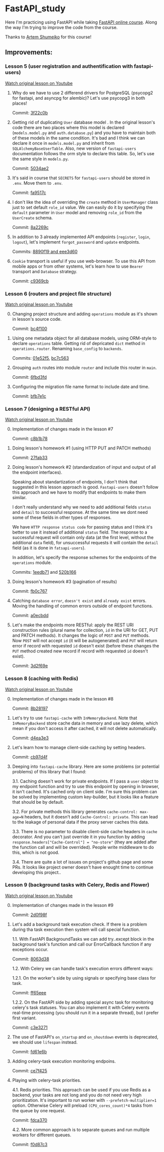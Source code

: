 # FastAPI_study
Here I'm practicing using FastAPI while taking [FastAPI online course](https://www.youtube.com/playlist?list=PLeLN0qH0-mCVQKZ8-W1LhxDcVlWtTALCS).
Along the way I'm trying to improve the code from the course.

Thanks to [Artem Shumeiko]( https://github.com/artemonsh) for this course!


## Improvements:

### Lesson 5 (user registration and authentification with fastapi-users)

[Watch original lesson on Youtube](https://youtu.be/nfueh3ei8HU?si=2CGerqFNvvFD2PJf)

1. Why do we have to use 2 differend drivers for PostgreSQL (psycopg2 for fastapi, and asyncpg for alembic)? Let's use psycopg3 in both places!

    Commit: [3f22c0b](https://github.com/YuriiMotov/FastAPI_study/compare/6b80518715253e197c1387bfaf9183c63ec57dd4...3f22c0b9031b220bbd952ca0d9222baa3b8ea9de)

2. Getting rid of duplicating `User` database model . In the original lesson's code there are two places where this model is declared (`models.model.py` and `auth.database.py`) and you have to maintain both of these models in the same condition. It's bad and I think we can declare it once in `models.model.py` and inherit from `SQLAlchemyBaseUserTable`.
Also, new version of `fastapi-users` documentation follows the orm style to declare this table. So, let's use the same style in `models.py`.

    Commit: [5034ae2](https://github.com/YuriiMotov/FastAPI_study/compare/3f22c0b9031b220bbd952ca0d9222baa3b8ea9de...5034ae295a89f45b851aa88ba514e0880bce77b6)

3. It's said in course that `SECRETS` for `fastapi-users` should be stored in `.env`. Move them to `.env`.

    Commit: [fa9517c](https://github.com/YuriiMotov/FastAPI_study/compare/5034ae295a89f45b851aa88ba514e0880bce77b6...fa9517cd4cda073169da1c6cd4dc830b11f5206f)

4. I don't like the idea of overriding the `create` method in `UserManager` class just to set default `role_id` value. We can easily do it by specifying the `default` parameter in `User` model and removing `role_id` from the `UserCreate` schema.

    Commit: [8a2269c](https://github.com/YuriiMotov/FastAPI_study/compare/fa9517cd4cda073169da1c6cd4dc830b11f5206f...8a2269c79ca54751892033ea772c71a482545616)

5. In addition to 3 already implemented API endpoints (`register`, `login`, `logout`), let's implement `forgot_password` and `update` endpoints.
    
    Commits: [8890f19 and eee3d60](https://github.com/YuriiMotov/FastAPI_study/compare/943af454ef227aaf565241959339d28398db29e5...eee3d60a8364741d3ad26e4fbe702b4ef8719dd5)

6. `Cookie` transport is useful if you use web-browser. To use this API from mobile apps or from other systems, let's learn how to use `Bearer` transport and `Database` strategy.
    
    Commit: [c9369cb](https://github.com/YuriiMotov/FastAPI_study/compare/560889777d34e7ceccb85f10c8149b4f13a673ac...c9369cbb75c0ad51da94448c6859c010c1c2af63)


### Lesson 6 (routers and project file structure)

[Watch original lesson on Youtube](https://youtu.be/1Ag3RoOjNI0?si=9fCKIKzLjdu5ckBu)

0. Changing project structure and adding `operations` module as it's shown in lesson's source code.

    Commit: [bc4f100](https://github.com/YuriiMotov/FastAPI_study/compare/773a6927511356004b6929cbbd2e028eb434059b...bc4f100ae25f68c46768f9cdf2fdf2c4ddf1072c)

1. Using one metadata object for all database models, using ORM-style to declare `operations` table. Getting rid of depricated `dict` method in `operations.router`. Renaming `base_config` to `backends`.

    Commits: [01e52f5](https://github.com/YuriiMotov/FastAPI_study/compare/bc4f100ae25f68c46768f9cdf2fdf2c4ddf1072c...01e52f57afdf2cfee32352d270d4901ccc22f3ca), [bc7c563](https://github.com/YuriiMotov/FastAPI_study/compare/85168cea877c49caa3a62a2e58c1c11278528d80...bc7c56396c9dfbfdb481199fbf5865df9770c9e9)

2. Grouping `auth` routes into module `router` and include this router in `main`.

    Commit: [6fbd3fd](https://github.com/YuriiMotov/FastAPI_study/compare/01e52f57afdf2cfee32352d270d4901ccc22f3ca...6fbd3fd16904fbf571df266e6ab19bdd26de2076)

3. Configuring the migration file name format to include date and time.

    Commit: [bfb7e1c](https://github.com/YuriiMotov/FastAPI_study/compare/6fbd3fd16904fbf571df266e6ab19bdd26de2076...bfb7e1c5fcdc0cf29d348516e9b1ba5ca6cc917c)


### Lesson 7 (designing a RESTful API)

[Watch original lesson on Youtube](https://youtu.be/-RLXmoQ7iSE?si=l7q2lWuzxhpTp5uY)

0. Implementation of changes made in the lesson #7

    Commit: [c8b1b78](https://github.com/YuriiMotov/FastAPI_study/compare/1930af6a4b905d4780fc41edbeb12f26292d222f...c8b1b78aeb3d72b095dcf294d873d85dec1127ae)

1. Doing lesson's homework #1 (using HTTP PUT and PATCH methods)

    Commit: [27fab33](https://github.com/YuriiMotov/FastAPI_study/compare/c8b1b78aeb3d72b095dcf294d873d85dec1127ae...27fab33a666cd12bafc9a4914c6ca793eabead2b)

2. Doing lesson's homework #2 (standardization of input and output of all the endpoint interfaces).

    Speaking about standartization of endpoints, I don't think that suggested in this lesson approach is good. `Fastapi-users` doesn't follow this approach and we have to modify that endpoints to make them similar.
    
    I don't really understand why we need to add additional fields `status` and `detail` to successful response. At the same time we dont need some of these fields in other types of responses.
    
    We have `HTTP response status code` for passing status and I think it's better to use it instead of additional `status` field. The response to a successful request will contain only data (at the first level, without the additional `data` field), for unsuccessful requests it will contain the `detail` field (as it is done in `fatsapi-users`).

    In addition, let's specify the response schemes for the endpoints of the `operations` module.

    Commits: [1eedb71](https://github.com/YuriiMotov/FastAPI_study/compare/27fab33a666cd12bafc9a4914c6ca793eabead2b...1eedb71149d7dcc13716a04c8dd70e83ffb84f29) and [520b166](https://github.com/YuriiMotov/FastAPI_study/compare/fb0c76772dbd75479884cda21a6a01fb473b6bb8...520b166bb45dc290c0faeb6aa6d00d206bb96600)

3. Doing lesson's homework #3 (pagination of results)

    Commit: [fb0c767](https://github.com/YuriiMotov/FastAPI_study/compare/1eedb71149d7dcc13716a04c8dd70e83ffb84f29...fb0c76772dbd75479884cda21a6a01fb473b6bb8)

4. Catching `database error`, `doesn't exist` and `already exist` errors. Moving the handling of common errors outside of endpoint functions.

    Commit: [a0ecbdd](https://github.com/YuriiMotov/FastAPI_study/compare/520b166bb45dc290c0faeb6aa6d00d206bb96600...a0ecbddb75298ce235da71d09c32920511fa74ae)

5. Let's make the endpoints more RESTful: apply the REST URI construction rules (plural name for collection, `id` in the URI for GET, PUT and PATCH methods).
    It changes the logic of `POST` and `PUT` methods. Now `POST` will not accept `id` (it will be autogenerated) and `PUT` will return error if record with requested `id` doesn't exist (before these changes the `PUT` method created new record if record with requested `id` doesn't exist).

    Commit: [3d2f69e](https://github.com/YuriiMotov/FastAPI_study/compare/8b2cd6d8651f453b54cbc2e382b357b54b0b1b70...3d2f69ed196d9d86e902b5c09ca4e037c492c08d)


### Lesson 8 (caching with Redis)

[Watch original lesson on Youtube](https://youtu.be/t4H25XJG0Uc?si=OQjZL-M3TjIfDp98)

0. Implementation of changes made in the lesson #8

    Commit: [8b28197](https://github.com/YuriiMotov/FastAPI_study/compare/beeec6511485355a96c51581d9e13154457133a1...8b28197da11285a8abbadaae946c455b4d2f447b)

1. Let's try to use `fastapi-cache` with `InMemoryBackend`.
    Note that `InMemoryBackend` store cache data in memory and use lazy delete, which mean if you don't access it after cached, it will not delete automatically.

    Commit: [d4ea3e3](https://github.com/YuriiMotov/FastAPI_study/compare/6996d3b1d0446dedf3193c89034af1deb82e48fa...d4ea3e3ffc43f4c08daf6a3ec5c81a6d322c073a)

2. Let's learn how to manage client-side caching by setting headers.

    Commit: [cb97d4f](https://github.com/YuriiMotov/FastAPI_study/compare/e7b29bde101c0c509820c25372ceab2376eb0887...cb97d4fa4dad3b72f6532dc8d93034e2c6516560)

3. Deeping into `fastapi-cache` library.
    Here are some problems (or potential problems) of this library that I found:
        
    3.1. Caching doesn't work for private endpoints. If I pass a `user` object to my endpoint function and try to use this endpoint by opening in browser, it isn't cached. It's cached only on client side. I'm sure this problem can be solved by implementing custom key-builder, but it looks like a feature that should be by default.

    3.2. For private methods this library generates `cache-control: max-age=N` headers, but it doesn't add `Cache-Control: private`. This can lead to the leakage of personal data if the proxy server caches this data.

    3.3. There is no parameter to disable client-side cache headers in `cache` decorator. And you can't just override it in you function by adding `response.headers["Cache-Control"] = "no-store"` (they are added after the function call and will be overrided). People write middleware to do this, which is not good.

    3.4. There are quite a lot of issues on project's github page and some PRs. It looks like project owner doesn't have enought time to continue developing this project..


### Lesson 9 (background tasks with Celery, Redis and Flower)

[Watch original lesson on Youtube](https://youtu.be/fm4LTvMyiwE?si=Gnl-5Hcn2SC8MuD2)

0. Implementation of changes made in the lesson #9

    Commit: [2d0f98f](https://github.com/YuriiMotov/FastAPI_study/compare/d782fa57272a10d8a0192f62d041aa15cec7f52b...2d0f98fe55a57e41b6c34928c2bb45f1e7a1f5e6)

1. Let's add a background task execution check. If there is a problem during tha task execution then system will call special function.

    1.1. With FastAPI BackgroundTasks we can add try..except block in the background task's function and call our ErrorCallback function if any exceptions occur.

    Commit: [8063d38](https://github.com/YuriiMotov/FastAPI_study/compare/2d0f98fe55a57e41b6c34928c2bb45f1e7a1f5e6...8063d38a1ee6fb2eae89d6dfae8c2dd9f6e26b63)

    1.2. With Celery we can handle task's execution errors different ways:
        
    1.2.1. On the worker's side by using signals or specifying base class for task.

    Commit: [ff65eee](https://github.com/YuriiMotov/FastAPI_study/compare/4abab4a9d828f8d48b34cedb873acd808d8bbe2f...ff65eee9d6212e641e035e7b49eb0600c48057a3)

    1.2.2. On the FastAPI side by adding special async task for monitoring celery's task statuses. You can also implement it with Celery events real-time processing (you should run it in a separate thread), but I prefer first variant. 

    Commit: [c3e3271](https://github.com/YuriiMotov/FastAPI_study/compare/7af91792ccb89116e74fb917078dae353143d805...c3e3271af197190a9b6eb31a89a33ee3c925fafa)

2. The use of FastAPI's `on_startup` and `on_shoutdown` events is deprecated, we should use `lifespan` instead.

    Commit: [fd61e6b](https://github.com/YuriiMotov/FastAPI_study/compare/c3e3271af197190a9b6eb31a89a33ee3c925fafa...fd61e6b08d769861819d85575be6dcb94505127b)

3. Adding celery-task execution monitoring endpoins.

    Commit: [ce7f425](https://github.com/YuriiMotov/FastAPI_study/compare/1d6619017dcd0f81ffe0daece65aa49944005a0b...ce7f4257a782b0439b1749fc0b3e7084af730f3c)

4. Playing with celery-task priorities.

    4.1. Redis priorities. This approach can be used if you use Redis as a backend, your tasks are not long and you do not need very high prioritization.
    It's important to run worker with `--prefetch-multiplier=1` option. Otherwise Celery will preload `(CPU_cores_count)*4` tasks from the queue by one request.
    
    Commit: [fdca370](https://github.com/YuriiMotov/FastAPI_study/compare/4bfa7f24f4491f93b6c9a6c5eb59701dc8ab7fad...fdca37094623f85dfc642922527f3e09e1bac7a6)

    4.2. More common approach is to separate queues and run multiple workers for different queues.

    Commit: [f0d87c3](https://github.com/YuriiMotov/FastAPI_study/compare/fdca37094623f85dfc642922527f3e09e1bac7a6...f0d87c3ef0b8a7d5362a64633a030fb45825b5fb)


